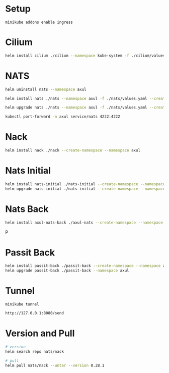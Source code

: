 # Setup
```
minikube addons enable ingress
```

# Cilium
```sh
helm install cilium ./cilium --namespace kube-system -f ./cilium/values.yaml --create-namespace
```


# NATS
```sh
helm uninstall nats --namespace axul

helm install nats ./nats --namespace axul -f ./nats/values.yaml --create-namespace

helm upgrade nats ./nats --namespace axul -f ./nats/values.yaml --create-namespace

kubectl port-forward -n axul service/nats 4222:4222
```

# Nack
```sh
helm install nack ./nack --create-namespace --namespace axul
```

# Nats Initial
```sh
helm install nats-initial ./nats-initial --create-namespace --namespace axul
helm upgrade nats-initial ./nats-initial --create-namespace --namespace axul
```


# Nats Back
```sh
helm install axul-nats-back ./axul-nats --create-namespace --namespace axul
```
 P
# Passit Back
```sh
helm install passit-back ./passit-back --create-namespace --namespace axul
helm upgrade passit-back ./passit-back --namespace axul
```

# Tunnel

```
minikube tunnel
```

```sh
http://127.0.0.1:8080/send
```

# Version and Pull

```sh
# version
helm search repo nats/nack

# pull
helm pull nats/nack --untar --version 0.28.1
```
